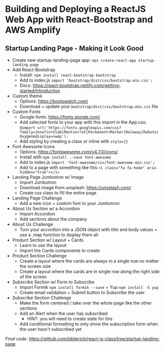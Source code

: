 # Building and Deploying a ReactJS Web App with React-Bootstrap and AWS Amplify

## Startup Landing Page - Making it Look Good
- Create new startup-landing-page app: `npx create-react-app startup-landing-page`
- Add React-Bootstrap
    - Install: `npm install react-bootstrap bootstrap`
    - Add to index.js `import 'bootstrap/dist/css/bootstrap.min.css';`
    - Docs: https://react-bootstrap.netlify.com/getting-started/introduction
- Custom theme
    - Options: https://bootswatch.com/
    - Download + update your `bootstrap/dist/css/bootstrap.min.css` file
- Custom Fonts
    - Google fonts: https://fonts.google.com/
    - Add selected fonts to your app with this import in the App.css: `@import url('https://fonts.googleapis.com/css?family=Josefin+Slab|Montserrat|Permanent+Marker|Raleway|Roboto|Oxygen&display=swap');`
    - Add styling by creating a class or inline with `style={}`
- Font Awesome Icons 
    - Options: https://fontawesome.com/v4.7.0/icons/
    - Install with `npm install --save font-awesome`
    - Add to index.js `import 'font-awesome/css/font-awesome.min.css';`
    - Add to a page with something like this `<i class="fa fa-home" aria-hidden="true"></i>`    
- Landing Page Jumbotron w/ Image
    - Import Jumbotron
    - Download image from unsplash: https://unsplash.com/
    - Create css class to fill the entire page
- Landing Page Challenge
    - Add a new icon + custom font to your Jumbotron
- About Us Section w/ a Accordion
    - Import Accordion
    - Add sections about the company
- About Us Challenge
    - Turn your accordion into a JSON object with title and body values + use a .map function to dsiplay them all
- Product Section w/ Layout + Cards 
    - Learn to use the layout 
    - Import the Cards components to create 
- Product Section Challenge 
    - Create a layout where the cards are always in a single row no matter the screen size
    - Create a layout where the cards are in single row along the right side of the screen
- Subscribe Section w/ Form to Subscribe 
    - Import Formik `npm install formik --save` + Yup `npm install -S yup`
    - Create email validation + Submit button to Subscribe the user
- Subscribe Section Challenge
    - Make the form centered / take over the whole page like the other sections
    - Add an Alert when the user has subscribed 
        - HINT: you will need to create state for this
    - Add conditional formatting to only show the subscription form when the user hasn't subscribed yet


_Final code:_ https://github.com/tdiderich/react-js-class/tree/startup-landing-page